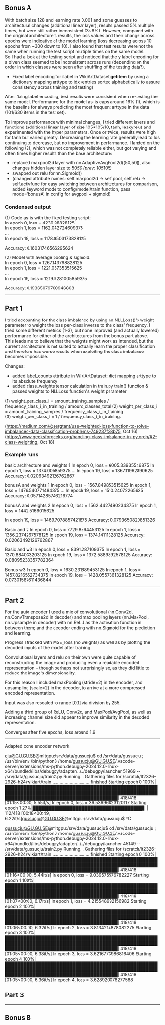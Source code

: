 ## Bonus A

With batch size 128 and learning rate 0.001 and some guesses to architectural changes (additional linear layer), results passed 5% multiple times, but were still rather inconsistent (3~6%). However, compared with the original architecture's results, the loss values and their change across epochs were indicative of the model learning (loss decreasing across 10 epochs from ~300 down to 10). I also  found that test results were not the same when running the test script multiple times on the same model.  
So I had a look at the testing script and noticed that the y label encoding for a given class seemed to be inconsistent across runs (depending on the order in which classes were seen after shuffling of the testing data?).

- Fixed label encoding for ilabel in WikiArtDataset.__getitem__ by using a dictionary mapping arttype to idx (entries sorted alphabetically to assure consistency across training and testing)

After fixing label encoding, test results were consistent when re-testing the same model.
Performance for the model as-is caps around 16% (1), which is the baseline for always predicting the most frequent arttype in the data (101/630 items in the test set).

To improve performance with minimal changes, I tried different layers and functions (additional linear layer of size 105*105/10, tanh, leakyrelu) and experimented with the hyper parameters. Once or twice, results were high for tanh but varied greatly. Decreasing the learning rate generally lead to los continuing to decrease, but no improvement in performance.
I landed on the following (2), which was not completely reliable either, but got varying and often times higher results than the base architecture:

- replaced maxpool2d layer with nn.AdaptiveAvgPool2d((50,50)), also changes hidden layer size to 50*50 (prev: 105*105)
- swapped out relu for nn.Sigmoid()
- (changed attribute names: self.maxpool2d -> self.pool, self.relu -> self.activfunc for easy switching between architectures for comparison, added keyword mode to config/model/train function, pass mode='bonusA' in config for avgpool + sigmoid)


### Condensed output  
(1) Code as-is with the fixed testing script:  
In epoch 0, loss = 4239.98828125  
In epoch 1, loss = 1162.042724609375  
...  
In epoch 19, loss = 1178.9503173828125  

Accuracy: 0.16031746566295624  

(2) Model with average pooling & sigmoid:  
In epoch 0, loss = 1267.143798828125  
In epoch 1, loss = 1221.037353515625  
...  
In epoch 19, loss = 1219.9281005859375  

Accuracy: 0.19365079700946808  

___

## Part 1

I tried accounting for the class imbalance by using nn.NLLLoss()'s weight parameter to weight the loss per-class inverse to the class' frequency. I tried some different metrics (1-3), but none improved (and actually lowered) performance for either of the architectures from the bonus part above.  
This leads me to believe that the weights might work as intended, but the current architecture is not suited to actually learn the proper classification and therefore has worse results when exploiting the class imbalance becomes impossible.

Changes:
- added label_counts attribute in WikiArtDataset: dict mapping arttype to its absolute frequency
- added class_weights tensor calculation in train.py train() function & passed weights to NLLLoss function's weight parameter

(1) weight_per_class_i = amount_training_samples / frequency_class_i_in_training / amount_classes_total
(2) weight_per_class_i = amount_training_samples / frequency_class_i_in_training  
(3) weight_per_class_i = 1 / frequency_class_i_in_training. 

(https://medium.com/@zergtant/use-weighted-loss-function-to-solve-imbalanced-data-classification-problems-749237f38b75, Oct 16)
(https://www.geeksforgeeks.org/handling-class-imbalance-in-pytorch/#2-class-weighting, Oct 18)

### Example runs
 basic architecture and weights 1
In epoch 0, loss = 6005.33935546875
In epoch 1, loss = 1374.005859375
...
In epoch 19, loss = 1367.11962890625
Accuracy: 0.02063492126762867 

bonusA and weights 1
In epoch 0, loss = 1567.849853515625
In epoch 1, loss = 1476.540771484375
...
In epoch 19, loss = 1510.24072265625
Accuracy: 0.05714285746216774

bonusA and weights 2
In epoch 0, loss = 1562.4427490234375
In epoch 1, loss = 1442.5166015625

In epoch 19, loss = 1469.7078857421875
Accuracy: 0.0793650820851326

Basic and 2
In epoch 0, loss = 7729.8564453125
In epoch 1, loss = 1356.2374267578125
In epoch 19, loss = 1374.14111328125
Accuracy: 0.02063492126762867

Basic and w3
In epoch 0, loss = 8391.287109375
In epoch 1, loss = 1370.884033203125
In epoch 19, loss = 1372.5889892578125
Accuracy: 0.08095238357782364

Bonus w3
In epoch 0, loss = 1630.231689453125
In epoch 1, loss = 1457.8216552734375
In epoch 19, loss = 1428.0557861328125
Accuracy: 0.07301587611436844
___

## Part 2

For the auto encoder I used a mix of convolutional (nn.Conv2d, nn.ConvTranspose2d in decoder) and max pooling layers (nn.MaxPool, nn.Upsample in decoder) with nn.ReLU as the activation function in between them; and the decoder ending with nn.Sigmoid for the prediction and learning.

Progress I tracked with MSE_loss (no weights) as well as by plotting the decoded inputs of the model after training.

Convolutional layers and relu on their own were quite capable of reconstructing the image and producing even a readable encoded representation – though perhaps not surprisingly so, as they did little to reduce the image's dimensionality.

For this reason I included maxPooling (stride=2) in the encoder, and upsampling (scale=2) in the decoder, to arrive at a more compressed encoded representation.

Input was also rescaled to range [0,1] via division by 255.

Adding a third group of ReLU, Conv2d, and MaxPool/AvgPool, as well as increasing channel size did appear to improve similarity in the decoded representation.

Converges after five epochs, loss around 1.9

---

Adapted cone encoder network

cju@GU.GU.SE@mltgpu:/srv/data/gussucju$  cd /srv/data/gussucju ; /usr/bin/env /bin/python3 /home/gussucju@GU.GU.SE/.vscode-server/extensions/ms-python.debugpy-2024.12.0-linux-x64/bundled/libs/debugpy/adapter/../../debugpy/launcher 51969 -- /srv/data/gussucju/train2.py 
Running...
Gathering files for /scratch/lt2326-2926-h24/wikiart/train
...............................finished
Starting epoch 0
100%|█████████████████████████████████████████████████████████████████████████████████████████████████████████████████████████████████████████| 418/418 [01:15<00:00,  5.55it/s]
In epoch 0, loss = 36.53696823120117
Starting epoch 1
 27%|████████████████████████████████████▋                                                                                                    | 112/418 [00:18<00:49,  6.22it/s]gussucju@GU.GU.SE@mltgpu:/srv/data/gussucju$ ^C

gussucju@GU.GU.SE@mltgpu:/srv/data/gussucju$  cd /srv/data/gussucju ; /usr/bin/env /bin/python3 /home/gussucju@GU.GU.SE/.vscode-server/extensions/ms-python.debugpy-2024.12.0-linux-x64/bundled/libs/debugpy/adapter/../../debugpy/launcher 45149 -- /srv/data/gussucju/train2.py 
Running...
Gathering files for /scratch/lt2326-2926-h24/wikiart/train
...............................finished
Starting epoch 0
100%|█████████████████████████████████████████████████████████████████████████████████████████████████████████████████████████████████████████| 418/418 [01:16<00:00,  5.44it/s]
In epoch 0, loss = 9.039575576782227
Starting epoch 1
100%|█████████████████████████████████████████████████████████████████████████████████████████████████████████████████████████████████████████| 418/418 [01:07<00:00,  6.17it/s]
In epoch 1, loss = 4.215548992156982
Starting epoch 2
100%|█████████████████████████████████████████████████████████████████████████████████████████████████████████████████████████████████████████| 418/418 [01:06<00:00,  6.32it/s]
In epoch 2, loss = 3.8134214878082275
Starting epoch 3
100%|█████████████████████████████████████████████████████████████████████████████████████████████████████████████████████████████████████████| 418/418 [01:05<00:00,  6.38it/s]
In epoch 3, loss = 3.6216773986816406
Starting epoch 4
100%|█████████████████████████████████████████████████████████████████████████████████████████████████████████████████████████████████████████| 418/418 [01:05<00:00,  6.36it/s]
In epoch 4, loss = 3.628920078277588


## Part 3

___

## Bonus B

